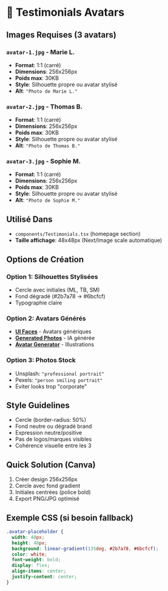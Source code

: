 # 💬 Testimonials Avatars

## Images Requises (3 avatars)

### `avatar-1.jpg` - Marie L.
- **Format**: 1:1 (carré)
- **Dimensions**: 256x256px
- **Poids max**: 30KB
- **Style**: Silhouette propre ou avatar stylisé
- **Alt**: `"Photo de Marie L."`

### `avatar-2.jpg` - Thomas B.
- **Format**: 1:1 (carré)
- **Dimensions**: 256x256px
- **Poids max**: 30KB
- **Style**: Silhouette propre ou avatar stylisé
- **Alt**: `"Photo de Thomas B."`

### `avatar-3.jpg` - Sophie M.
- **Format**: 1:1 (carré)
- **Dimensions**: 256x256px
- **Poids max**: 30KB
- **Style**: Silhouette propre ou avatar stylisé
- **Alt**: `"Photo de Sophie M."`

## Utilisé Dans
- `components/Testimonials.tsx` (homepage section)
- **Taille affichage**: 48x48px (Next/Image scale automatique)

## Options de Création

### Option 1: Silhouettes Stylisées
- Cercle avec initiales (ML, TB, SM)
- Fond dégradé (#2b7a78 → #6bcfcf)
- Typographie claire

### Option 2: Avatars Générés
- **[UI Faces](https://uifaces.co/)** - Avatars génériques
- **[Generated Photos](https://generated.photos/)** - IA générée
- **[Avatar Generator](https://getavataaars.com/)** - Illustrations

### Option 3: Photos Stock
- Unsplash: `"professional portrait"`
- Pexels: `"person smiling portrait"`
- Éviter looks trop "corporate"

## Style Guidelines
- Cercle (border-radius: 50%)
- Fond neutre ou dégradé brand
- Expression neutre/positive
- Pas de logos/marques visibles
- Cohérence visuelle entre les 3

## Quick Solution (Canva)
1. Créer design 256x256px
2. Cercle avec fond gradient
3. Initiales centrées (police bold)
4. Export PNG/JPG optimisé

## Exemple CSS (si besoin fallback)
```css
.avatar-placeholder {
  width: 48px;
  height: 48px;
  background: linear-gradient(135deg, #2b7a78, #6bcfcf);
  color: white;
  font-weight: bold;
  display: flex;
  align-items: center;
  justify-content: center;
}
```

